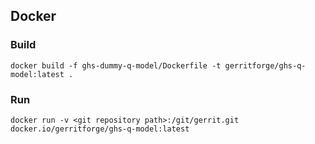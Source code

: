 
## Docker

### Build

```
docker build -f ghs-dummy-q-model/Dockerfile -t gerritforge/ghs-q-model:latest .
```

### Run

```
docker run -v <git repository path>:/git/gerrit.git docker.io/gerritforge/ghs-q-model:latest
```
